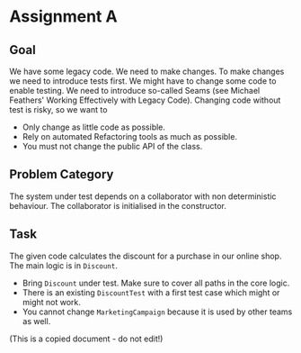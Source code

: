 Assignment A
============

Goal
----

We have some legacy code. We need to make changes.
To make changes we need to introduce tests first.
We might have to change some code to enable testing.
We need to introduce so-called Seams (see Michael
Feathers' Working Effectively with Legacy Code).
Changing code without test is risky, so we want to

* Only change as little code as possible.
* Rely on automated Refactoring tools as much as possible.
* You must not change the public API of the class.

Problem Category
----------------

The system under test depends on a collaborator with
non deterministic behaviour. The collaborator is
initialised in the constructor.

Task
----

The given code calculates the discount for a purchase in
our online shop. The main logic is in `Discount`.

* Bring `Discount` under test. Make sure to cover all paths in the core logic.
* There is an existing `DiscountTest` with a first test case which might or might not work.
* You cannot change `MarketingCampaign` because it is used by other teams as well.

(This is a copied document - do not edit!)
